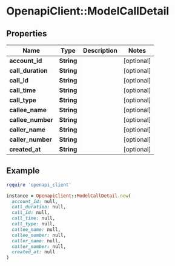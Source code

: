 # OpenapiClient::ModelCallDetail

## Properties

| Name | Type | Description | Notes |
| ---- | ---- | ----------- | ----- |
| **account_id** | **String** |  | [optional] |
| **call_duration** | **String** |  | [optional] |
| **call_id** | **String** |  | [optional] |
| **call_time** | **String** |  | [optional] |
| **call_type** | **String** |  | [optional] |
| **callee_name** | **String** |  | [optional] |
| **callee_number** | **String** |  | [optional] |
| **caller_name** | **String** |  | [optional] |
| **caller_number** | **String** |  | [optional] |
| **created_at** | **String** |  | [optional] |

## Example

```ruby
require 'openapi_client'

instance = OpenapiClient::ModelCallDetail.new(
  account_id: null,
  call_duration: null,
  call_id: null,
  call_time: null,
  call_type: null,
  callee_name: null,
  callee_number: null,
  caller_name: null,
  caller_number: null,
  created_at: null
)
```

